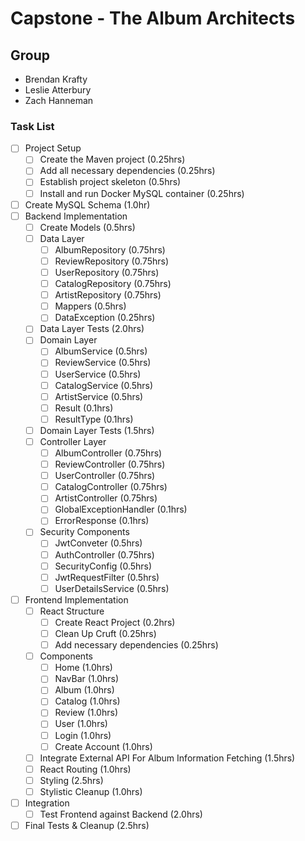 # Capstone - The Album Architects

## Group
- Brendan Krafty
- Leslie Atterbury
- Zach Hanneman


### Task List

* [ ] Project Setup
    * [ ] Create the Maven project (0.25hrs)
    * [ ] Add all necessary dependencies (0.25hrs)
    * [ ] Establish project skeleton (0.5hrs)
    * [ ] Install and run Docker MySQL container (0.25hrs)
* [ ] Create MySQL Schema (1.0hr)
* [ ] Backend Implementation
    * [ ] Create Models (0.5hrs)
    * [ ] Data Layer
        * [ ] AlbumRepository (0.75hrs)
        * [ ] ReviewRepository (0.75hrs)
        * [ ] UserRepository (0.75hrs)
        * [ ] CatalogRepository (0.75hrs)
        * [ ] ArtistRepository (0.75hrs)
        * [ ] Mappers (0.5hrs)
        * [ ] DataException (0.25hrs)
    * [ ] Data Layer Tests (2.0hrs)
    * [ ] Domain Layer
        * [ ] AlbumService (0.5hrs)
        * [ ] ReviewService (0.5hrs)
        * [ ] UserService (0.5hrs)
        * [ ] CatalogService (0.5hrs)
        * [ ] ArtistService (0.5hrs)
        * [ ] Result (0.1hrs)
        * [ ] ResultType (0.1hrs)
    * [ ] Domain Layer Tests (1.5hrs)
    * [ ] Controller Layer
        * [ ] AlbumController (0.75hrs)
        * [ ] ReviewController (0.75hrs)
        * [ ] UserController (0.75hrs)
        * [ ] CatalogController (0.75hrs)
        * [ ] ArtistController (0.75hrs)
        * [ ] GlobalExceptionHandler (0.1hrs)
        * [ ] ErrorResponse (0.1hrs)
    * [ ] Security Components
        * [ ] JwtConveter (0.5hrs)
        * [ ] AuthController (0.75hrs)
        * [ ] SecurityConfig (0.5hrs)
        * [ ] JwtRequestFilter (0.5hrs)
        * [ ] UserDetailsService (0.5hrs)
* [ ] Frontend Implementation
    * [ ] React Structure
        * [ ] Create React Project (0.2hrs)
        * [ ] Clean Up Cruft (0.25hrs)
        * [ ] Add necessary dependencies (0.25hrs)
    * [ ] Components
        * [ ] Home (1.0hrs)
        * [ ] NavBar (1.0hrs)
        * [ ] Album (1.0hrs)
        * [ ] Catalog (1.0hrs)
        * [ ] Review (1.0hrs)
        * [ ] User (1.0hrs)
        * [ ] Login (1.0hrs)
        * [ ] Create Account (1.0hrs)
    * [ ] Integrate External API For Album Information Fetching (1.5hrs)
    * [ ] React Routing (1.0hrs)
    * [ ] Styling (2.5hrs)
    * [ ] Stylistic Cleanup (1.0hrs)
* [ ] Integration
    * [ ] Test Frontend against Backend (2.0hrs)
* [ ] Final Tests & Cleanup (2.5hrs)
